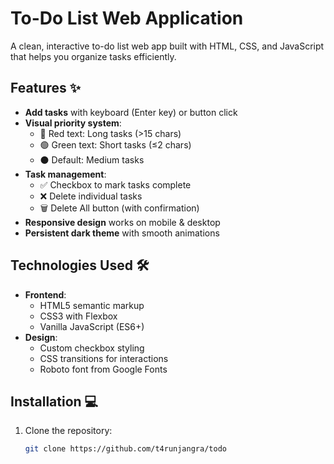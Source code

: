 # To-Do List Web Application

A clean, interactive to-do list web app built with HTML, CSS, and JavaScript that helps you organize tasks efficiently.

## Features ✨

- **Add tasks** with keyboard (Enter key) or button click
- **Visual priority system**:
  - 🔴 Red text: Long tasks (>15 chars)
  - 🟢 Green text: Short tasks (≤2 chars) 
  - ⚫ Default: Medium tasks
- **Task management**:
  - ✅ Checkbox to mark tasks complete
  - ❌ Delete individual tasks
  - 🗑️ Delete All button (with confirmation)
- **Responsive design** works on mobile & desktop
- **Persistent dark theme** with smooth animations

## Technologies Used 🛠️

- **Frontend**:
  - HTML5 semantic markup
  - CSS3 with Flexbox
  - Vanilla JavaScript (ES6+)
- **Design**:
  - Custom checkbox styling
  - CSS transitions for interactions
  - Roboto font from Google Fonts

## Installation 💻

1. Clone the repository:
   ```bash
   git clone https://github.com/t4runjangra/todo
